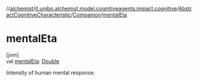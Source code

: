 //[alchemist](../../../../index.md)/[it.unibo.alchemist.model.cognitiveagents.impact.cognitive](../../index.md)/[AbstractCognitiveCharacteristic](../index.md)/[Companion](index.md)/[mentalEta](mental-eta.md)

# mentalEta

[jvm]\
val [mentalEta](mental-eta.md): [Double](https://kotlinlang.org/api/latest/jvm/stdlib/kotlin/-double/index.html)

Intensity of human mental response.
